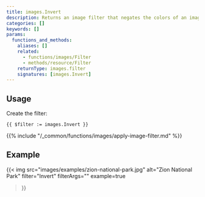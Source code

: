 ```yaml
---
title: images.Invert
description: Returns an image filter that negates the colors of an image.
categories: []
keywords: []
params:
  functions_and_methods:
    aliases: []
    related:
      - functions/images/Filter
      - methods/resource/Filter
    returnType: images.filter
    signatures: [images.Invert]
---
```


## Usage

Create the filter:

```go-html-template
{{ $filter := images.Invert }}
```

{{% include "/_common/functions/images/apply-image-filter.md" %}}

## Example

{{< img
  src="images/examples/zion-national-park.jpg"
  alt="Zion National Park"
  filter="Invert"
  filterArgs=""
  example=true
>}}
